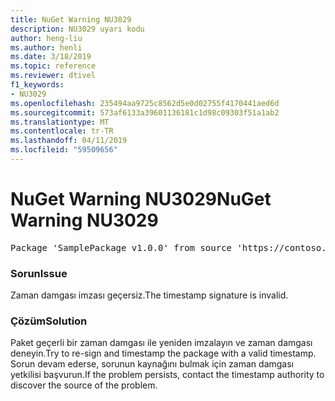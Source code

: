 ```yaml
---
title: NuGet Warning NU3029
description: NU3029 uyarı kodu
author: heng-liu
ms.author: henli
ms.date: 3/18/2019
ms.topic: reference
ms.reviewer: dtivel
f1_keywords:
- NU3029
ms.openlocfilehash: 235494aa9725c8562d5e0d02755f4170441aed6d
ms.sourcegitcommit: 573af6133a39601136181c1d98c09303f51a1ab2
ms.translationtype: MT
ms.contentlocale: tr-TR
ms.lasthandoff: 04/11/2019
ms.locfileid: "59509656"
---
```

# <a name="nuget-warning-nu3029"></a><span data-ttu-id="77605-103">NuGet Warning NU3029</span><span class="sxs-lookup"><span data-stu-id="77605-103">NuGet Warning NU3029</span></span>

<pre>Package 'SamplePackage v1.0.0' from source 'https://contoso.com/index.json': The timestamp signature is invalid.</pre>

### <a name="issue"></a><span data-ttu-id="77605-104">Sorun</span><span class="sxs-lookup"><span data-stu-id="77605-104">Issue</span></span>

<span data-ttu-id="77605-105">Zaman damgası imzası geçersiz.</span><span class="sxs-lookup"><span data-stu-id="77605-105">The timestamp signature is invalid.</span></span>


### <a name="solution"></a><span data-ttu-id="77605-106">Çözüm</span><span class="sxs-lookup"><span data-stu-id="77605-106">Solution</span></span>

<span data-ttu-id="77605-107">Paket geçerli bir zaman damgası ile yeniden imzalayın ve zaman damgası deneyin.</span><span class="sxs-lookup"><span data-stu-id="77605-107">Try to re-sign and timestamp the package with a valid timestamp.</span></span> <span data-ttu-id="77605-108">Sorun devam ederse, sorunun kaynağını bulmak için zaman damgası yetkilisi başvurun.</span><span class="sxs-lookup"><span data-stu-id="77605-108">If the problem persists, contact the timestamp authority to discover the source of the problem.</span></span>